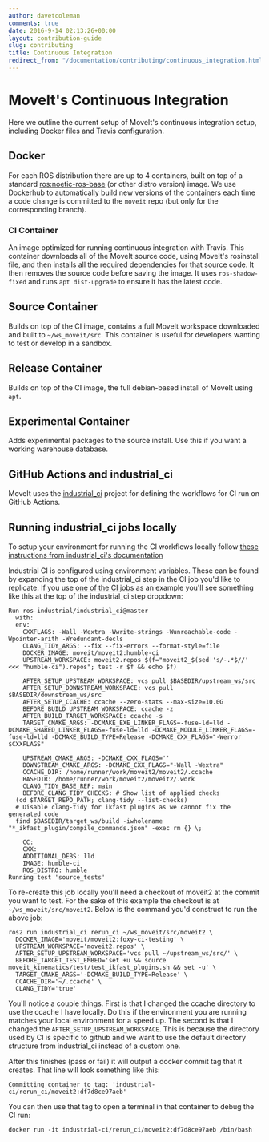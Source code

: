 ```yaml
---
author: davetcoleman
comments: true
date: 2016-9-14 02:13:26+00:00
layout: contribution-guide
slug: contributing
title: Continuous Integration
redirect_from: "/documentation/contributing/continuous_integration.html"
---
```


# MoveIt's Continuous Integration

Here we outline the current setup of MoveIt's continuous integration setup, including Docker files and Travis configuration.

## Docker

For each ROS distribution there are up to 4 containers, built on top of a standard [ros:noetic-ros-base](https://hub.docker.com/_/ros/) (or other distro version) image. We use Dockerhub to automatically build new versions of the containers each time a code change is committed to the ``moveit`` repo (but only for the corresponding branch).

### CI Container

An image optimized for running continuous integration with Travis. This container downloads all of the MoveIt source code, using MoveIt's rosinstall file, and then installs all the required dependencies for that source code. It then removes the source code before saving the image. It uses ``ros-shadow-fixed`` and runs ``apt dist-upgrade`` to ensure it has the latest code.

## Source Container

Builds on top of the CI image, contains a full MoveIt workspace downloaded and built to ``~/ws_moveit/src``. This container is useful for developers wanting to test or develop in a sandbox.

## Release Container

Builds on top of the CI image, the full debian-based install of MoveIt using ``apt``.

## Experimental Container

Adds experimental packages to the source install. Use this if you want a working warehouse database.

## GitHub Actions and industrial_ci

MoveIt uses the [industrial_ci](https://github.com/ros-industrial/industrial_ci) project for defining the workflows for CI run on GitHub Actions.

## Running industrial_ci jobs locally

To setup your environment for running the CI workflows locally follow [these instructions from industrial_ci's documentation](https://github.com/ros-industrial/industrial_ci/blob/master/doc/index.rst#run-industrial-ci-on-local-host)

Industrial CI is configured using environment variables.  These can be found by expanding the top of the industrial_ci step in the CI job you'd like to replicate.  If you use [one of the CI jobs](https://github.com/moveit/moveit2/actions/workflows/ci.yaml) as an example you'll see something like this at the top of the industrial_ci step dropdown:

```
Run ros-industrial/industrial_ci@master
  with:
  env:
    CXXFLAGS: -Wall -Wextra -Wwrite-strings -Wunreachable-code -Wpointer-arith -Wredundant-decls
    CLANG_TIDY_ARGS: --fix --fix-errors --format-style=file
    DOCKER_IMAGE: moveit/moveit2:humble-ci
    UPSTREAM_WORKSPACE: moveit2.repos $(f="moveit2_$(sed 's/-.*$//' <<< "humble-ci").repos"; test -r $f && echo $f)

    AFTER_SETUP_UPSTREAM_WORKSPACE: vcs pull $BASEDIR/upstream_ws/src
    AFTER_SETUP_DOWNSTREAM_WORKSPACE: vcs pull $BASEDIR/downstream_ws/src
    AFTER_SETUP_CCACHE: ccache --zero-stats --max-size=10.0G
    BEFORE_BUILD_UPSTREAM_WORKSPACE: ccache -z
    AFTER_BUILD_TARGET_WORKSPACE: ccache -s
    TARGET_CMAKE_ARGS: -DCMAKE_EXE_LINKER_FLAGS=-fuse-ld=lld -DCMAKE_SHARED_LINKER_FLAGS=-fuse-ld=lld -DCMAKE_MODULE_LINKER_FLAGS=-fuse-ld=lld -DCMAKE_BUILD_TYPE=Release -DCMAKE_CXX_FLAGS="-Werror $CXXFLAGS"

    UPSTREAM_CMAKE_ARGS: -DCMAKE_CXX_FLAGS=''
    DOWNSTREAM_CMAKE_ARGS: -DCMAKE_CXX_FLAGS="-Wall -Wextra"
    CCACHE_DIR: /home/runner/work/moveit2/moveit2/.ccache
    BASEDIR: /home/runner/work/moveit2/moveit2/.work
    CLANG_TIDY_BASE_REF: main
    BEFORE_CLANG_TIDY_CHECKS: # Show list of applied checks
  (cd $TARGET_REPO_PATH; clang-tidy --list-checks)
  # Disable clang-tidy for ikfast plugins as we cannot fix the generated code
  find $BASEDIR/target_ws/build -iwholename "*_ikfast_plugin/compile_commands.json" -exec rm {} \;

    CC:
    CXX:
    ADDITIONAL_DEBS: lld
    IMAGE: humble-ci
    ROS_DISTRO: humble
Running test 'source_tests'
```
To re-create this job locally you'll need a checkout of moveit2 at the commit you want to test.  For the sake of this example the checkout is at ``~/ws_moveit/src/moveit2``.  Below is the command you'd construct to run the above job:

```
ros2 run industrial_ci rerun_ci ~/ws_moveit/src/moveit2 \
  DOCKER_IMAGE='moveit/moveit2:foxy-ci-testing' \
  UPSTREAM_WORKSPACE='moveit2.repos' \
  AFTER_SETUP_UPSTREAM_WORKSPACE='vcs pull ~/upstream_ws/src/' \
  BEFORE_TARGET_TEST_EMBED='set +u && source moveit_kinematics/test/test_ikfast_plugins.sh && set -u' \
  TARGET_CMAKE_ARGS='-DCMAKE_BUILD_TYPE=Release' \
  CCACHE_DIR='~/.ccache' \
  CLANG_TIDY='true'
```

You'll notice a couple things.  First is that I changed the ccache directory to use the ccache I have locally.  Do this if the environment you are running matches your local environment for a speed up.  The second is that I changed the ``AFTER_SETUP_UPSTREAM_WORKSPACE``.  This is because the directory used by CI is specific to github and we want to use the default directory structure from industrial_ci instead of a custom one.

After this finishes (pass or fail) it will output a docker commit tag that it creates.  That line will look something like this:

```
Committing container to tag: 'industrial-ci/rerun_ci/moveit2:df7d8ce97aeb'
```

You can then use that tag to open a terminal in that container to debug the CI run:

```
docker run -it industrial-ci/rerun_ci/moveit2:df7d8ce97aeb /bin/bash
```
